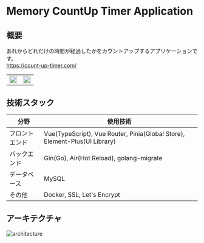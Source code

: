 # Memory CountUp Timer Application

## 概要
あれからどれだけの時間が経過したかをカウントアップするアプリケーションです。<br>
https://count-up-timer.com/

<table>
  <tr>
    <td valign="top"><img width="100%" src="https://user-images.githubusercontent.com/89395132/214588559-ba0fdc15-fd5b-4999-89d2-308b69b2a953.png"></td>
    <td valign="top"><img width="100%" src="https://user-images.githubusercontent.com/89395132/214588033-06dfe971-2dbc-47a3-9860-599a9e67b96d.png"></td>
  </tr>
</table>

## 技術スタック
| 分野 | 使用技術 |
| ---- | ---- |
| フロントエンド | Vue(TypeScript), Vue Router, Pinia(Global Store), Element-Plus(UI Library) |
| バックエンド | Gin(Go), Air(Hot Reload), golang-migrate |
| データベース | MySQL |
| その他 | Docker, SSL, Let's Encrypt |

## アーキテクチャ
![architecture](https://user-images.githubusercontent.com/89395132/214514429-b03197b6-1bbc-4f54-b6eb-2912d943e1bd.png)

